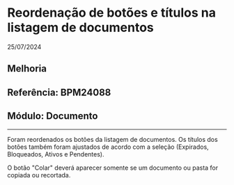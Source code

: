 # Reordenação de botões e títulos na listagem de documentos
25/07/2024
## Melhoria
## Referência: BPM24088
## Módulo: Documento
***

Foram reordenados os botões da listagem de documentos. Os títulos dos botões também foram ajustados de acordo com a seleção (Expirados, Bloqueados, Ativos e Pendentes).

O botão "Colar" deverá aparecer somente se um documento ou pasta for copiada ou recortada.
